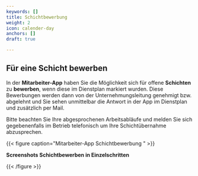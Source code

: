 ```yaml
---
keywords: []
title: Schichtbewerbung
weight: 2
icon: calender-day
anchors: []
draft: true

---
```

## Für eine Schicht bewerben

In der **Mitarbeiter-App** haben Sie die Möglichkeit sich für offene **Schichten** zu **bewerben**, wenn diese im Dienstplan markiert wurden. Diese Bewerbungen werden dann von der Unternehmungsleitung genehmigt bzw. abgelehnt und Sie sehen unmittelbar die Antwort in der App im Dienstplan und zusätzlich per Mail.

Bitte beachten Sie Ihre abgesprochenen Arbeitsabläufe und melden Sie sich gegebenenfalls im Betrieb  telefonisch um Ihre Schichtübernahme abzusprechen.

{{< figure caption="Mitarbeiter-App Schichtbewerbung " >}}

**Screenshots Schichtbewerben in Einzelschritten**

{{< /figure >}}